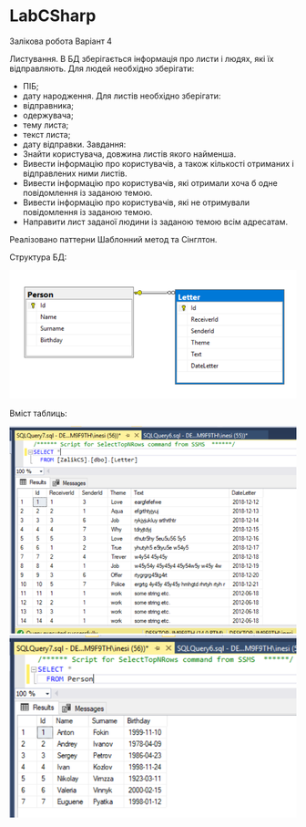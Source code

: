 # LabCSharp
Залікова робота 
Варіант 4

Листування. В БД зберігається інформація про листи і людях, які їх відправляють.
Для людей необхідно зберігати:
-	ПІБ;
-	дату народження.
Для листів необхідно зберігати:
-	відправника;
-	одержувача;
-	тему листа;
-	текст листа;
-	дату відправки.
Завдання:
-	Знайти користувача, довжина листів якого найменша.
-	Вивести інформацію про користувачів, а також кількості отриманих і відправлених ними листів.
-	Вивести інформацію про користувачів, які отримали хоча б одне повідомлення із заданою темою.
-	Вивести інформацію про користувачів, які не отримували повідомлення із заданою темою.
-	Направити лист заданої людини із заданою темою всім адресатам.

Реалізовано паттерни Шаблонний метод та Сінглтон.

Структура БД:


![alt text](https://github.com/Ines1999/LabCSharp/blob/Zalik/1.PNG)

Вміст таблиць:

![alt text](https://github.com/Ines1999/LabCSharp/blob/Zalik/2.PNG)
![alt text](https://github.com/Ines1999/LabCSharp/blob/Zalik/3.PNG)

